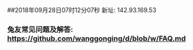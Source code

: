 ##2018年09月28日07时12分07秒 新址: 142.93.169.53
### 兔友常见问题及解答: https://github.com/wanggonging/d/blob/w/FAQ.md
